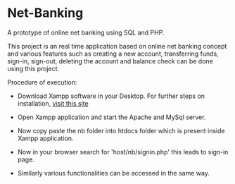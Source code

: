 # Net-Banking
A prototype of online net banking using SQL and PHP.

This project is an real time application based on online net banking concept and various features such as creating a new account, transferring funds, sign-in, sign-out, deleting the account and balance check can be done using this project.
    
Procedure of execution:
* Download Xampp software in your Desktop. For further steps on installation, [visit this site](https://www.wikihow.com/Install-XAMPP-for-Windows)
+ Open Xampp application and start the Apache and MySql server.
* Now copy paste the nb folder into htdocs folder which is present inside Xampp application.
- Now in your browser search for 'host/nb/signin.php' this leads to sign-in page.
+ Similarly various functionalities can be accessed in the same way.

